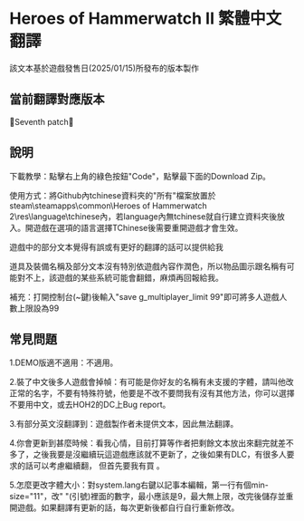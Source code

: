 <h1>Heroes of Hammerwatch II 繁體中文翻譯</h1>

該文本基於遊戲發售日(2025/01/15)所發布的版本製作

<h2>當前翻譯對應版本</h2>
📝Seventh patch📝

<h2>說明</h2>

下載教學：點擊右上角的綠色按鈕"Code"，點擊最下面的Download Zip。

使用方式：將Github內tchinese資料夾的"所有"檔案放置於steam\steamapps\common\Heroes of Hammerwatch 2\res\language\tchinese內，若language內無tchinese就自行建立資料夾後放入。開遊戲在選項的語言選擇TChinese後需要重開遊戲才會生效。

遊戲中的部分文本覺得有誤或有更好的翻譯的話可以提供給我

道具及裝備名稱及部分文本沒有特別依遊戲內容作潤色，所以物品圖示跟名稱有可能對不上，該遊戲的某些系統可能會翻錯，麻煩再回報給我。

補充：打開控制台(~鍵)後輸入"save g_multiplayer_limit 99"即可將多人遊戲人數上限設為99

<h2>常見問題</h2>

1.DEMO版適不適用：不適用。

2.裝了中文後多人遊戲會掉幀：有可能是你好友的名稱有未支援的字體，請叫他改正常的名字，不要有特殊符號，他要是不改不要問我有沒有其他方法，你可以選擇不要用中文，或去HOH2的DC上Bug report。

3.有部分英文沒翻譯到：遊戲製作者未提供文本，因此無法翻譯。

4.你會更新到甚麼時候：看我心情，目前打算等作者把剩餘文本放出來翻完就差不多了，之後我要是沒繼續玩這遊戲應該就不更新了，之後如果有DLC，有很多人要求的話可以考慮繼續翻， 但首先要我有買 。

5.怎麼更改字體大小：對system.lang右鍵以記事本編輯，第一行有個min-size="11"，改" "(引號)裡面的數字，最小應該是9，最大無上限，改完後儲存並重開遊戲。如果翻譯有更新的話，每次更新後都自行自行重新修改。



